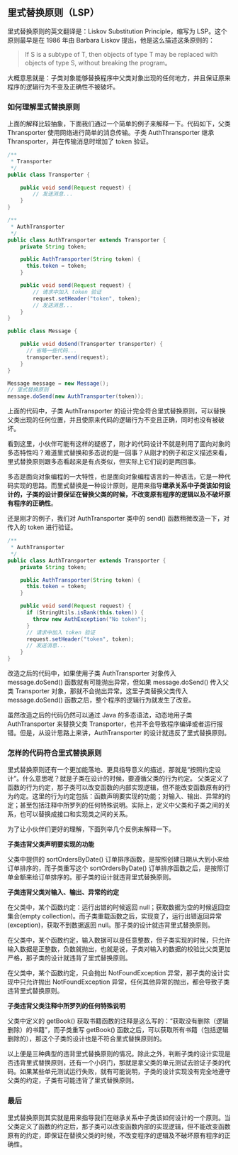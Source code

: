 ## 里式替换原则（LSP）

里式替换原则的英文翻译是：Liskov Substitution Principle，缩写为 LSP。这个原则最早是在 1986 年由 Barbara Liskov 提出，他是这么描述这条原则的：  
> If S is a subtype of T, then objects of type T may be replaced with objects of type S, without breaking the program。

大概意思就是：子类对象能够替换程序中父类对象出现的任何地方，并且保证原来程序的逻辑行为不变及正确性不被破坏。

### 如何理解里式替换原则

上面的解释比较抽象，下面我们通过一个简单的例子来解释一下。代码如下，父类 Thransporter 使用网络进行简单的消息传输。子类 AuthThransporter 继承 Thransporter，并在传输消息时增加了 token 验证。

```java
/**
 * Transporter
 */
public class Transporter {

    public void send(Request request) {
        // 发送消息...
    }
}

/**
 * AuthTransporter
 */
public class AuthTransporter extends Transporter {
    private String token;

    public AuthTransporter(String token) {
      this.token = token;
    }

    public void send(Request request) {
        // 请求中加入 token 验证
        request.setHeader("token", token);
        // 发送消息...
    }
}

public class Message {

    public void doSend(Transporter transporter) {
      // 省略一些代码...
      transporter.send(request);
    }
}

Message message = new Message();
// 里式替换原则
message.doSend(new AuthTransporter(token));
```

上面的代码中，子类 AuthTransporter 的设计完全符合里式替换原则，可以替换父类出现的任何位置，并且使原来代码的逻辑行为不变且正确，同时也没有被破坏。

看到这里，小伙伴可能有这样的疑惑了，刚才的代码设计不就是利用了面向对象的多态特性吗？难道里式替换和多态说的是一回事？从刚才的例子和定义描述来看，里式替换原则跟多态看起来是有点类似，但实际上它们说的是两回事。

多态是面向对象编程的一大特性，也是面向对象编程语言的一种语法，它是一种代码实现的思路。而里式替换是一种设计原则，是用来指导**继承关系中子类该如何设计的，子类的设计要保证在替换父类的时候，不改变原有程序的逻辑以及不破坏原有程序的正确性**。

还是刚才的例子，我们对 AuthTransporter 类中的 send() 函数稍微改造一下，对传入的 token 进行验证。

```java
/**
 * AuthTransporter
 */
public class AuthTransporter extends Transporter {
    private String token;

    public AuthTransporter(String token) {
      this.token = token;
    }

    public void send(Request request) {
      if (StringUtils.isBank(this.token)) {
        throw new AuthException("No token");
      }
      // 请求中加入 token 验证
      request.setHeader("token", token);
      // 发送消息...
    }
}
```
改造之后的代码中，如果使用子类 AuthTransporter 对象传入 message.doSend() 函数就有可能抛出异常，但如果 message.doSend() 传入父类 Transporter 对象，那就不会抛出异常。这里子类替换父类传入 message.doSend() 函数之后，整个程序的逻辑行为就发生了改变。

虽然改造之后的代码仍然可以通过 Java 的多态语法，动态地用子类 AuthTransporter 来替换父类 Transporter，也并不会导致程序编译或者运行报错。但是，从设计思路上来讲，AuthTransporter 的设计就违反了里式替换原则。

### 怎样的代码符合里式替换原则

里式替换原则还有一个更加能落地、更具指导意义的描述，那就是“按照约定设计”。什么意思呢？就是子类在设计的时候，要遵循父类的行为约定。
父类定义了函数的行为约定，那子类可以改变函数的内部实现逻辑，但不能改变函数原有的行为约定。这里的行为约定包括：函数声明要实现的功能；对输入、输出、异常的约定；甚至包括注释中所罗列的任何特殊说明。实际上，定义中父类和子类之间的关系，也可以替换成接口和实现类之间的关系。

为了让小伙伴们更好的理解，下面列举几个反例来解释一下。

**子类违背父类声明要实现的功能** 

父类中提供的 sortOrdersByDate() 订单排序函数，是按照创建日期从大到小来给订单排序的，而子类重写这个 sortOrdersByDate() 订单排序函数之后，是按照订单金额来给订单排序的。那子类的设计就违背里式替换原则。

**子类违背父类对输入、输出、异常的约定**

在父类中，某个函数约定：运行出错的时候返回 null；获取数据为空的时候返回空集合(empty collection)。而子类重载函数之后，实现变了，运行出错返回异常(exception)，获取不到数据返回 null。那子类的设计就违背里式替换原则。

在父类中，某个函数约定，输入数据可以是任意整数，但子类实现的时候，只允许输入数据是正整数，负数就抛出，也就是说，子类对输入的数据的校验比父类更加严格，那子类的设计就违背了里式替换原则。

在父类中，某个函数约定，只会抛出 NotFoundException 异常，那子类的设计实现中只允许抛出 NotFoundException 异常，任何其他异常的抛出，都会导致子类违背里式替换原则。

**子类违背父类注释中所罗列的任何特殊说明**

父类中定义的 getBook() 获取书籍函数的注释是这么写的：“获取没有删除（逻辑删除）的书籍”，而子类重写 getBook() 函数之后，可以获取所有书籍（包括逻辑删除的），那这个子类的设计也是不符合里式替换原则的。

以上便是三种典型的违背里式替换原则的情况。除此之外，判断子类的设计实现是否违背里式替换原则，还有一个小窍门，那就是拿父类的单元测试去验证子类的代码。如果某些单元测试运行失败，就有可能说明，子类的设计实现没有完全地遵守父类的约定，子类有可能违背了里式替换原则。

### 最后

里式替换原则其实就是用来指导我们在继承关系中子类该如何设计的一个原则。当父类定义了函数的约定后，那子类可以改变函数内部的实现逻辑，但不能改变函数原有的约定，即保证在替换父类的时候，不改变程序的逻辑及不破坏原有程序的正确性。







